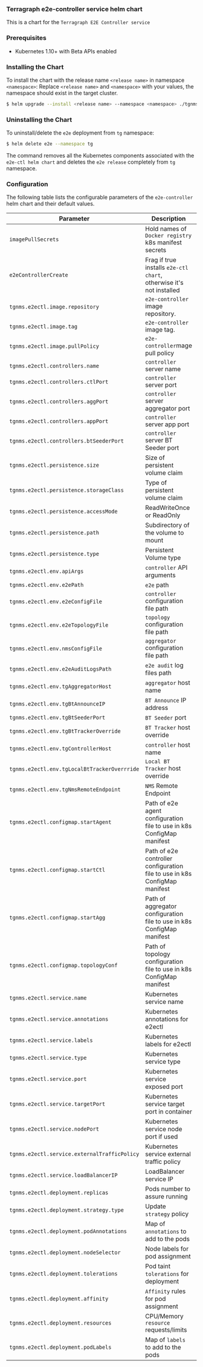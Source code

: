 ### Terragraph e2e-controller service helm chart
This is a chart for the `Terragraph E2E Controller service`

### Prerequisites
- Kubernetes 1.10+ with Beta APIs enabled

### Installing the Chart
To install the chart with the release name `<release name>` in namespace `<namespace>`:
Replace `<release name>` and `<namespace>` with your values, the namespace should exist in the target cluster.
```bash
$ helm upgrade --install <release name> --namespace <namespace> ./tgnms/charts/e2e-ctl -f vals.yml
```

### Uninstalling the Chart
To uninstall/delete the `e2e` deployment from `tg` namespace:
```bash
$ helm delete e2e --namespace tg
```
The command removes all the Kubernetes components associated with the `e2e-ctl helm chart` and
deletes the `e2e release` completely from `tg` namespace.

### Configuration
The following table lists the configurable parameters of the `e2e-controller` helm chart and their default values.

| Parameter                                   | Description                                                                | Default                                        |
| ------------------------------------------- | -------------------------------------------------------------------------- | ---------------------------------------------- |
| `imagePullSecrets`                          | Hold names of `Docker registry` k8s manifest secrets                       | `[]`                                           |
| `e2eControllerCreate`                       | Frag if true installs `e2e-ctl chart`, otherwise it's not installed        | `false`                                        |
| `tgnms.e2ectl.image.repository`              | `e2e-controller` image repository.                                         | `secure.cxl-terragraph.com:443/e2e-controller` |
| `tgnms.e2ectl.image.tag`                     | `e2e-controller` image tag.                                                | `latest`                                       |
| `tgnms.e2ectl.image.pullPolicy`              | `e2e-controller`mage pull policy                                           | `Always`                                       |
| `tgnms.e2ectl.controllers.name`                     | `controller` server name                                                   | `dev_example_first`                            |
| `tgnms.e2ectl.controllers.ctlPort`                  | `controller` server port                                                   | `7007`                                         |
| `tgnms.e2ectl.controllers.aggPort`                  | `controller` server aggregator port                                        | `8002`                                         |
| `tgnms.e2ectl.controllers.appPort`                  | `controller` server app port                                               | `17077`                                        |
| `tgnms.e2ectl.controllers.btSeederPort`             | `controller` server BT Seeder port                                         | `6881`                                         |
| `tgnms.e2ectl.persistence.size`              | Size of persistent volume claim                                            | `5Gi` RW                                       |
| `tgnms.e2ectl.persistence.storageClass`      | Type of persistent volume claim                                            | `manual`                                       |
| `tgnms.e2ectl.persistence.accessMode`        | ReadWriteOnce or ReadOnly                                                  | `ReadWriteOn`                                  |
| `tgnms.e2ectl.persistence.path`              | Subdirectory of the volume to mount                                        | `/tmp/data`                                    |
| `tgnms.e2ectl.persistence.type`              | Persistent Volume type                                                     | `local`                                        |
| `tgnms.e2ectl.env.apiArgs`                   | `controller` API arguments                                                 | `{}`                                           |
| `tgnms.e2ectl.env.e2ePath`                   | `e2e` path                                                                 | `/opt/terragraph/gfs/e2e`                      |
| `tgnms.e2ectl.env.e2eConfigFile`             | `controller` configuration file path                                       | `cfg/controller_config.json`                   |
| `tgnms.e2ectl.env.e2eTopologyFile`           | `topology` configuration file path                                         | `e2e_topology.conf`                            |
| `tgnms.e2ectl.env.nmsConfigFile`             | `aggregator` configuration file path                                       | `cfg/aggregator_config.json`                   |
| `tgnms.e2ectl.env.e2eAuditLogsPath`          | `e2e audit` log files path                                                 | `/opt/terragraph/gfs/audit_logs/example_first` |
| `tgnms.e2ectl.env.tgAggregatorHost`          | `aggregator` host name                                                     | `{}`                                           |
| `tgnms.e2ectl.env.tgBtAnnounceIP`            | `BT Announce` IP address                                                   | `{}`                                           |
| `tgnms.e2ectl.env.tgBtSeederPort`            | `BT Seeder` port                                                           | `6881`                                         |
| `tgnms.e2ectl.env.tgBtTrackerOverride`       | `BT Tracker` host override                                                 | `http://[]:6969/announce`                      |
| `tgnms.e2ectl.env.tgControllerHost`          | `controller` host name                                                     | `e2e_controller-example_first`                 |
| `tgnms.e2ectl.env.tgLocalBtTrackerOverrride` | `Local BT Tracker` host override                                           | `http://chihaya:6969/announce`                 |
| `tgnms.e2ectl.env.tgNmsRemoteEndpoint`       | `NMS` Remote Endpoint                                                      | `http://query_service:8086/`                   |
| `tgnms.e2ectl.configmap.startAgent`          | Path of e2e agent configuration file to use in k8s ConfigMap manifest      | `../scripts/start_agent.start`                 |
| `tgnms.e2ectl.configmap.startCtl`            | Path of e2e controller configuration file to use in k8s ConfigMap manifest | `../scripts/start_controller.start`            |
| `tgnms.e2ectl.configmap.startAgg`            | Path of aggregator configuration file to use in k8s ConfigMap manifest     | `../scripts/start_aggregator.start`            |
| `tgnms.e2ectl.configmap.topologyConf`        | Path of topology configuration file to use in k8s ConfigMap manifest       | `../scripts/e2e_topology.conf`                 |
| `tgnms.e2ectl.service.name`                  | Kubernetes service name                                                    | `chahaya`                                      |
| `tgnms.e2ectl.service.annotations`           | Kubernetes annotations for e2ectl                                          | `{}`                                           |
| `tgnms.e2ectl.service.labels`                | Kubernetes labels for e2ectl                                               | `{}`                                           |
| `tgnms.e2ectl.service.type`                  | Kubernetes service type                                                    | `ClusterIP`                                    |
| `tgnms.e2ectl.service.port`                  | Kubernetes service exposed port                                            | `80`                                           |
| `tgnms.e2ectl.service.targetPort`            | Kubernetes service target port in container                                | `80`                                           |
| `tgnms.e2ectl.service.nodePort`              | Kubernetes service node port if used                                       | `nil`                                          |
| `tgnms.e2ectl.service.externalTrafficPolicy` | Kubernetes service external traffic policy                                 | `Cluster`                                      |
| `tgnms.e2ectl.service.loadBalancerIP`        | LoadBalancer service IP                                                    | `{}`                                           |
| `tgnms.e2ectl.deployment.replicas`           | Pods number to assure running                                              | `1`                                            |
| `tgnms.e2ectl.deployment.strategy.type`      | Update `strategy` policy                                                   | `Recreate`                                     |
| `tgnms.e2ectl.deployment.podAnnotations`     | Map of `annotations` to add to the pods                                    | `{}`                                           |
| `tgnms.e2ectl.deployment.nodeSelector`       | Node labels for pod assignment                                             | `{}`                                           |
| `tgnms.e2ectl.deployment.tolerations`        | Pod taint `tolerations` for deployment                                     | `{}`                                           |
| `tgnms.e2ectl.deployment.affinity`           | `Affinity` rules for pod assignment                                        | `{}`                                           |
| `tgnms.e2ectl.deployment.resources`          | CPU/Memory `resource` requests/limits                                      | `{}`                                           |
| `tgnms.e2ectl.deployment.podLabels`          | Map of `labels` to add to the pods                                         | `{}`                                           |
